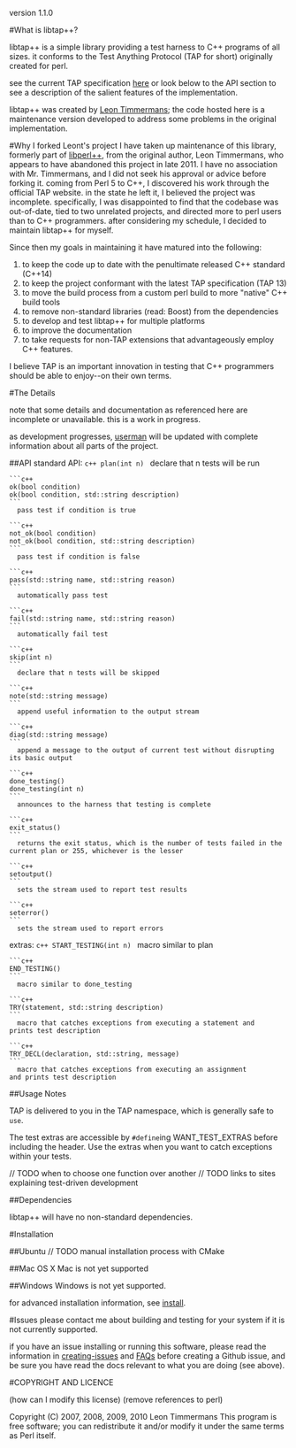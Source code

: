 version 1.1.0

#What is libtap++?

  libtap++ is a simple library providing a test harness to C++ programs of all sizes.
it conforms to the Test Anything Protocol (TAP for short) originally created for
perl.

  see the current TAP specification [here](https://testanything.org/tap-version-13-specification.html) or look below 
to the API section to see a description of the salient features of the
implementation. 

  libtap++ was created by [Leon Timmermans](https://github.com/Leont); the code hosted here is a
maintenance version developed to address some problems in the original implementation.

#Why I forked Leont's project
  I have taken up maintenance of this library, formerly part
of [libperl++](https://github.com/Leont/libperl--), from the original author, Leon Timmermans, who appears to have
abandoned this project in late 2011. I have no association with Mr. Timmermans,
and I did not seek his approval or advice before forking it. coming from Perl 5 to 
C++, I discovered his work through the official TAP website. in the state he left it, 
I believed the project was incomplete. specifically, I was disappointed to find
that the codebase was out-of-date, tied to two unrelated projects, and
directed more to perl users than to C++ programmers. after considering my schedule,
I decided to maintain libtap++ for myself.

  Since then my goals in maintaining it have matured into the following:
1. to keep the code up to date with the penultimate released C++ standard (C++14)
2. to keep the project conformant with the latest TAP specification (TAP 13)
3. to move the build process from a custom perl build to more "native" C++ build tools
4. to remove non-standard libraries (read: Boost) from the dependencies
5. to develop and test libtap++ for multiple platforms
6. to improve the documentation
7. to take requests for non-TAP extensions that advantageously employ C++ features.

  I believe TAP is an important innovation in testing that C++ programmers should
be able to enjoy--on their own terms.

#The Details

  note that some details and documentation as referenced here are incomplete or
unavailable. this is a work in progress.

  as development progresses, [userman](./doc/userman.md) will be updated with complete 
information about all parts of the project.

##API
  standard API:
    ```c++
    plan(int n)
    ```
      declare that n tests will be run

    ```c++
    ok(bool condition)
    ok(bool condition, std::string description)
    ```
      pass test if condition is true

    ```c++
    not_ok(bool condition)
    not_ok(bool condition, std::string description)
    ```
      pass test if condition is false

    ```c++
    pass(std::string name, std::string reason)
    ```
      automatically pass test

    ```c++
    fail(std::string name, std::string reason)
    ```
      automatically fail test

    ```c++
    skip(int n)
    ```
      declare that n tests will be skipped

    ```c++
    note(std::string message)
    ```
      append useful information to the output stream

    ```c++
    diag(std::string message)
    ```
      append a message to the output of current test without disrupting
    its basic output

    ```c++
    done_testing()
    done_testing(int n)
    ```
      announces to the harness that testing is complete

    ```c++
    exit_status()
    ```
      returns the exit status, which is the number of tests failed in the
    current plan or 255, whichever is the lesser

    ```c++
    setoutput()
    ```
      sets the stream used to report test results

    ```c++
    seterror()
    ```
      sets the stream used to report errors

  extras:
    ```c++
    START_TESTING(int n)
    ```
      macro similar to plan

    ```c++
    END_TESTING()
    ```
      macro similar to done_testing

    ```c++
    TRY(statement, std::string description)
    ```
      macro that catches exceptions from executing a statement and
    prints test description

    ```c++
    TRY_DECL(declaration, std::string, message)
    ```
      macro that catches exceptions from executing an assignment
    and prints test description

##Usage Notes

  TAP is delivered to you in the TAP namespace, which is generally
safe to `use`.

  The test extras are accessible by `#define`ing WANT\_TEST\_EXTRAS
before including the header. Use the extras when you want to catch
exceptions within your tests.

// TODO when to choose one function over another
// TODO links to sites explaining test-driven development

##Dependencies

libtap++ will have no non-standard dependencies.

#Installation

##Ubuntu
  // TODO manual installation process with CMake

##Mac OS X
  Mac is not yet supported

##Windows
  Windows is not yet supported.

  for advanced installation information, see [install](./doc/install.md).

#Issues
  please contact me about building and testing for your system if it
is not currently supported.

  if you have an issue installing or running this software, please
read the information in [creating-issues](./doc/creating-issues.md) and [FAQs](./doc/FAQs.md) before
creating a Github issue, and be sure you have read the docs relevant
to what you are doing (see above).

#COPYRIGHT AND LICENCE

(how can I modify this license)
(remove references to perl)

Copyright (C) 2007, 2008, 2009, 2010 Leon Timmermans
This program is free software; you can redistribute it and/or modify it
under the same terms as Perl itself.
